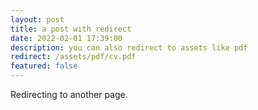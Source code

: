 ```yaml
---
layout: post
title: a post with redirect
date: 2022-02-01 17:39:00
description: you can also redirect to assets like pdf
redirect: /assets/pdf/cv.pdf
featured: false
---
```


Redirecting to another page.
